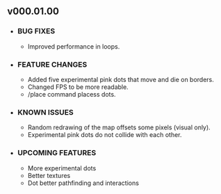 ## v000.01.00
- ### BUG FIXES
  - Improved performance in loops.

- ### FEATURE CHANGES
  - Added five experimental pink dots that move and die on borders.
  - Changed FPS to be more readable.
  - /place command placess dots.

- ### KNOWN ISSUES
  - Random redrawing of the map offsets some pixels (visual only).
  - Experimental pink dots do not collide with each other.
  
- ### UPCOMING FEATURES
  - More experimental dots
  - Better textures
  - Dot better pathfinding and interactions
